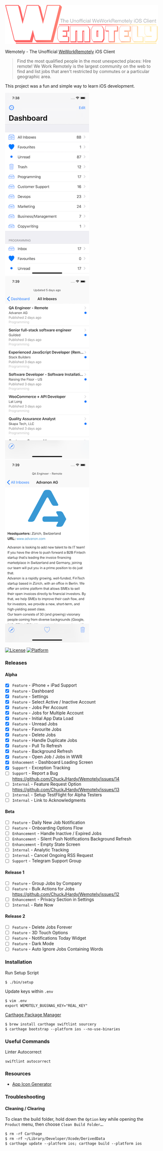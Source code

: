 ![Logo](./Resources/Readme/logo.png)

Wemotely - The Unofficial [WeWorkRemotely](https://weworkremotely.com) iOS Client

> Find the most qualified people in the most unexpected places: Hire remote! We Work Remotely is the largest community on the web to find and list jobs that aren't restricted by commutes or a particular geographic area.

This project was a fun and simple way to learn iOS development.

![Dashboard](./Resources/Readme/dashboard.png)
![Jobs](./Resources/Readme/jobs.png)
![Job](./Resources/Readme/job.png)

[![License](https://img.shields.io/badge/license-Apache%20License%202.0-lightgrey.svg?style=flat)](https://github.com/ChuckJHardy/Wemotely/blob/master/LICENSE)
[![Platform](https://img.shields.io/badge/platform-ios-blue.svg?style=flat)](https://github.com/ChuckJHardy/Wemotely)

### Releases

#### Alpha

- [x] `Feature` - iPhone + iPad Support
- [x] `Feature` - Dashboard
- [x] `Feature` - Settings
- [x] `Feature` - Select Active / Inactive Account
- [x] `Feature` - Jobs Per Account
- [x] `Feature` - Jobs for Multiple Account
- [x] `Feature` - Initial App Data Load
- [x] `Feature` - Unread Jobs
- [x] `Feature` - Favourite Jobs
- [x] `Feature` - Delete Jobs
- [x] `Feature` - Handle Duplicate Jobs
- [x] `Feature` - Pull To Refresh
- [x] `Feature` - Background Refresh
- [x] `Feature` - Open Job / Jobs in WWR
- [x] `Enhacement` - Dashboard Loading Screen
- [x] `Support` - Exception Tracking
- [ ] `Support` - Report a Bug https://github.com/ChuckJHardy/Wemotely/issues/14
- [ ] `Internal` - Feature Request Option https://github.com/ChuckJHardy/Wemotely/issues/13
- [ ] `Internal` - Setup TestFlight for Alpha Testers
- [ ] `Internal` - Link to Acknowledgments

#### Beta

- [ ] `Feature` - Daily New Job Notification
- [ ] `Feature` - Onboarding Options Flow
- [ ] `Enhancement` - Handle Inactive / Expired Jobs
- [ ] `Enhancement` - Silent Push Notifications Background Refresh
- [ ] `Enhancement` - Empty State Screen
- [ ] `Internal` - Analytic Tracking 
- [ ] `Internal` - Cancel Ongoing RSS Request
- [ ] `Support` - Telegram Support Group

#### Release 1

- [ ] `Feature` - Group Jobs by Company
- [ ] `Feature` - Bulk Actions for Jobs https://github.com/ChuckJHardy/Wemotely/issues/12
- [ ] `Enhancement` - Privacy Section in Settings
- [ ] `Internal` - Rate Now

#### Release 2

- [ ] `Feature` - Delete Jobs Forever
- [ ] `Feature` - 3D Touch Options
- [ ] `Feature` - Notifications Today Widget
- [ ] `Feature` - Dark Mode
- [ ] `Feature` - Auto Ignore Jobs Containing Words

### Installation

Run Setup Script

```
$ ./bin/setup
```

Update keys within `.env`

```
$ vim .env
export WEMOTELY_BUGSNAG_KEY="REAL_KEY"
```

[Carthage Package Manager](https://github.com/Carthage/Carthage)

```
$ brew install carthage swiftlint sourcery
$ carthage bootstrap --platform ios --no-use-binaries
```

### Useful Commands

Linter Autocorrect

```
swiftlint autocorrect
```

### Resources

* [App Icon Generator](http://appicon.co)

### Troubleshooting

#### Cleaning / Clearing

To clean the build folder, hold down the `Option` key while opening the `Product` menu, then choose `Clean Build Folder…`.

```
$ rm -rf Carthage
$ rm -rf ~/Library/Developer/Xcode/DerivedData
$ carthage update --platform ios; carthage build --platform ios
```

